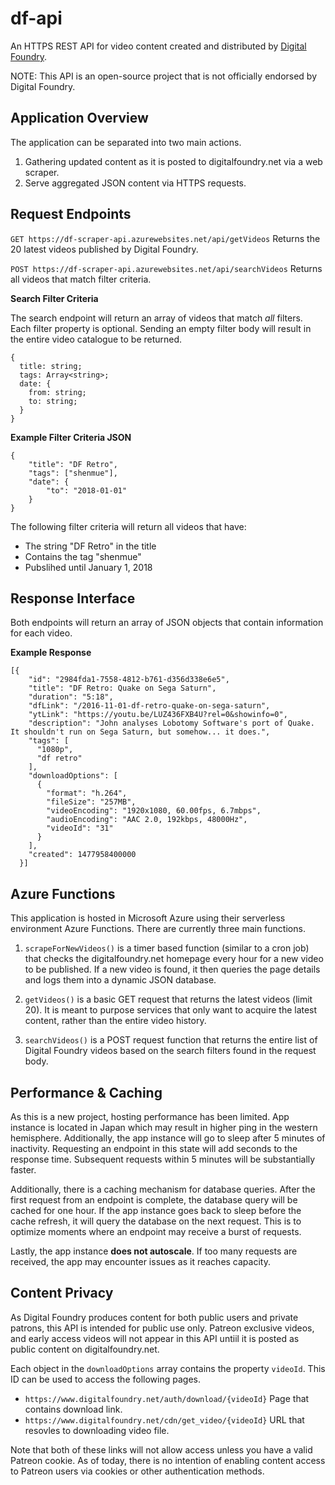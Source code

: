 # df-api

An HTTPS REST API for video content created and distributed by [Digital Foundry](https://www.digitalfoundry.net/ "Digital Foundry").

NOTE: This API is an open-source project that is not officially endorsed by Digital Foundry.

## Application Overview

The application can be separated into two main actions. 
1. Gathering updated content as it is posted to digitalfoundry.net via a web scraper.
2. Serve aggregated JSON content via HTTPS requests.

## Request Endpoints

`GET https://df-scraper-api.azurewebsites.net/api/getVideos`
Returns the 20 latest videos published by Digital Foundry.

`POST https://df-scraper-api.azurewebsites.net/api/searchVideos`
Returns all videos that match filter criteria.

**Search Filter Criteria**

The search endpoint will return an array of videos that match *all* filters. Each filter property is optional. Sending an empty filter body will result in the entire video catalogue to be returned.

    {
      title: string;
      tags: Array<string>;
      date: {
        from: string;
        to: string;
      }
    }

**Example Filter Criteria JSON**

    {
        "title": "DF Retro",
        "tags": ["shenmue"],
        "date": {
            "to": "2018-01-01"
        }
    }

The following filter criteria will return all videos that have:
- The string "DF Retro" in the title
- Contains the tag "shenmue"
- Pubslihed until January 1, 2018

## Response Interface

Both endpoints will return an array of JSON objects that contain information for each video.

**Example Response**

    [{
        "id": "2984fda1-7558-4812-b761-d356d338e6e5",
        "title": "DF Retro: Quake on Sega Saturn",
        "duration": "5:18",
        "dfLink": "/2016-11-01-df-retro-quake-on-sega-saturn",
        "ytLink": "https://youtu.be/LUZ436FXB4U?rel=0&showinfo=0",
        "description": "John analyses Lobotomy Software's port of Quake. It shouldn't run on Sega Saturn, but somehow... it does.",
        "tags": [
          "1080p",
          "df retro"
        ],
        "downloadOptions": [
          {
            "format": "h.264",
            "fileSize": "257MB",
            "videoEncoding": "1920x1080, 60.00fps, 6.7mbps",
            "audioEncoding": "AAC 2.0, 192kbps, 48000Hz",
            "videoId": "31"
          }
        ],
        "created": 1477958400000
      }]

## Azure Functions

This application is hosted in Microsoft Azure using their serverless environment Azure Functions. There are currently three main functions.

1. `scrapeForNewVideos()` is a timer based function (similar to a cron job) that checks the digitalfoundry.net homepage every hour for a new video to be published. If a new video is found, it then queries the page details and logs them into a dynamic JSON database.

2. `getVideos()` is a basic GET request that returns the latest videos (limit 20). It is meant to purpose services that only want to acquire the latest content, rather than the entire video history.

3. `searchVideos()` is a POST request function that returns the entire list of Digital Foundry videos based on the search filters found in the request body.

## Performance & Caching

As this is a new project, hosting performance has been limited. App instance is located in Japan which may result in higher ping in the western hemisphere. Additionally, the app instance will go to sleep after 5 minutes of inactivity. Requesting an endpoint in this state will add seconds to the response time. Subsequent requests within 5 minutes will be substantially faster. 

Additionally, there is a caching mechanism for database queries. After the first request from an endpoint is complete, the database query will be cached for one hour. If the app instance goes back to sleep before the cache refresh, it will query the database on the next request. This is to optimize moments where an endpoint may receive a burst of requests.

Lastly, the app instance **does not autoscale**. If too many requests are received, the app may encounter issues as it reaches capacity.

## Content Privacy

As Digital Foundry produces content for both public users and private patrons, this API is intended for public use only. Patreon exclusive videos, and early access videos will not appear in this API untiil it is posted as public content on digitalfoundry.net.

Each object in the `downloadOptions` array contains the property `videoId`. This ID can be used to access the following pages.
 - `https://www.digitalfoundry.net/auth/download/{videoId}` Page that contains download link.
 - `https://www.digitalfoundry.net/cdn/get_video/{videoId}` URL that resovles to downloading video file.

Note that both of these links will not allow access unless you have a valid Patreon cookie. As of today, there is no intention of enabling content access to Patreon users via cookies or other authentication methods. 
